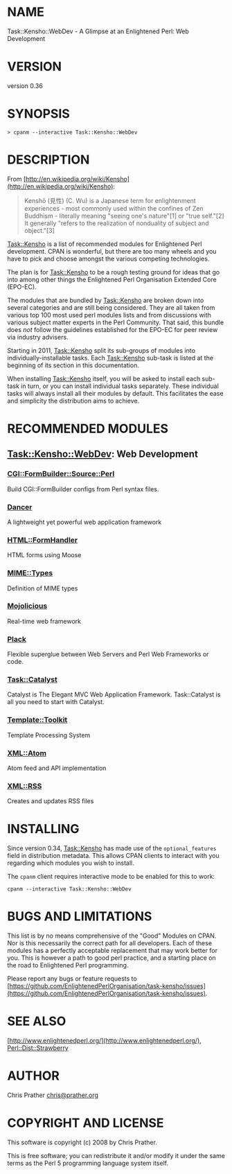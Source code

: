 # NAME

Task::Kensho::WebDev - A Glimpse at an Enlightened Perl: Web Development

# VERSION

version 0.36

# SYNOPSIS

    > cpanm --interactive Task::Kensho::WebDev

# DESCRIPTION

From [http://en.wikipedia.org/wiki/Kensho](http://en.wikipedia.org/wiki/Kensho):

> Kenshō (見性) (C. Wu) is a Japanese term for enlightenment
> experiences - most commonly used within the confines of Zen
> Buddhism - literally meaning "seeing one's nature"\[1\] or "true
> self."\[2\] It generally "refers to the realization of nonduality of
> subject and object."\[3\]

[Task::Kensho](https://metacpan.org/pod/Task::Kensho) is a list of recommended modules
for Enlightened Perl development. CPAN is wonderful, but there are too
many wheels and you have to pick and choose amongst the various
competing technologies.

The plan is for [Task::Kensho](https://metacpan.org/pod/Task::Kensho) to be a rough testing ground for ideas that
go into among other things the Enlightened Perl Organisation Extended
Core (EPO-EC).

The modules that are bundled by [Task::Kensho](https://metacpan.org/pod/Task::Kensho) are broken down into
several categories and are still being considered. They are all taken
from various top 100 most used perl modules lists and from discussions
with various subject matter experts in the Perl Community. That said,
this bundle does _not_ follow the guidelines established for the EPO-EC
for peer review via industry advisers.

Starting in 2011, [Task::Kensho](https://metacpan.org/pod/Task::Kensho) split its sub-groups of modules into
individually-installable tasks.  Each [Task::Kensho](https://metacpan.org/pod/Task::Kensho) sub-task is listed at the
beginning of its section in this documentation.

When installing [Task::Kensho](https://metacpan.org/pod/Task::Kensho) itself, you will be asked to install each
sub-task in turn, or you can install individual tasks separately. These
individual tasks will always install all their modules by default. This
facilitates the ease and simplicity the distribution aims to achieve.

# RECOMMENDED MODULES

## [Task::Kensho::WebDev](https://metacpan.org/pod/Task::Kensho::WebDev): Web Development

### [CGI::FormBuilder::Source::Perl](https://metacpan.org/pod/CGI::FormBuilder::Source::Perl)

Build CGI::FormBuilder configs from Perl syntax files.

### [Dancer](https://metacpan.org/pod/Dancer)

A lightweight yet powerful web application framework

### [HTML::FormHandler](https://metacpan.org/pod/HTML::FormHandler)

HTML forms using Moose

### [MIME::Types](https://metacpan.org/pod/MIME::Types)

Definition of MIME types

### [Mojolicious](https://metacpan.org/pod/Mojolicious)

Real-time web framework

### [Plack](https://metacpan.org/pod/Plack)

Flexible superglue between Web Servers and Perl Web Frameworks or code.

### [Task::Catalyst](https://metacpan.org/pod/Task::Catalyst)

Catalyst is The Elegant MVC Web Application Framework. Task::Catalyst is all you need to start with Catalyst.

### [Template::Toolkit](https://metacpan.org/pod/Template::Toolkit)

Template Processing System

### [XML::Atom](https://metacpan.org/pod/XML::Atom)

Atom feed and API implementation

### [XML::RSS](https://metacpan.org/pod/XML::RSS)

Creates and updates RSS files

# INSTALLING

Since version 0.34, [Task::Kensho](https://metacpan.org/pod/Task::Kensho) has made use of the `optional_features` field
in distribution metadata. This allows CPAN clients to interact with you
regarding which modules you wish to install.

The `cpanm` client requires interactive mode to be enabled for this to work:

    cpanm --interactive Task::Kensho::WebDev

# BUGS AND LIMITATIONS

This list is by no means comprehensive of the "Good" Modules on CPAN.
Nor is this necessarily the correct path for all developers. Each of
these modules has a perfectly acceptable replacement that may work
better for you. This is however a path to good perl practice, and a
starting place on the road to Enlightened Perl programming.

Please report any bugs or feature requests to
[https://github.com/EnlightenedPerlOrganisation/task-kensho/issues](https://github.com/EnlightenedPerlOrganisation/task-kensho/issues).

# SEE ALSO

[http://www.enlightenedperl.org/](http://www.enlightenedperl.org/),
[Perl::Dist::Strawberry](https://metacpan.org/pod/Perl::Dist::Strawberry)

# AUTHOR

Chris Prather <chris@prather.org>

# COPYRIGHT AND LICENSE

This software is copyright (c) 2008 by Chris Prather.

This is free software; you can redistribute it and/or modify it under
the same terms as the Perl 5 programming language system itself.
